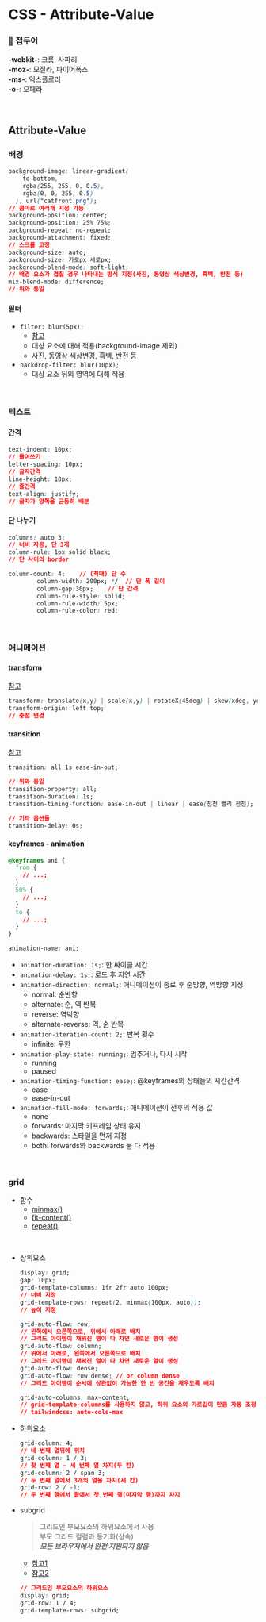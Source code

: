 # CSS - Attribute-Value

### 🦋 접두어

**-webkit-**: 크롬, 사파리\
**-moz-**: 모질라, 파이어폭스\
**-ms-**: 익스플로러\
**-o-**: 오페라

<br />

## Attribute-Value

### 배경

```css
background-image: linear-gradient(
    to bottom,
    rgba(255, 255, 0, 0.5),
    rgba(0, 0, 255, 0.5)
  ), url("catfront.png");
// 콤마로 여러개 지정 가능
background-position: center;
background-position: 25% 75%;
background-repeat: no-repeat;
background-attachment: fixed;
// 스크롤 고정
background-size: auto;
background-size: 가로px 세로px;
background-blend-mode: soft-light;
// 배경 요소가 겹칠 경우 나타내는 방식 지정(사진, 동영상 색상변경, 흑백, 반전 등)
mix-blend-mode: difference;
// 위와 동일
```

#### 필터

- `filter: blur(5px);`
  - [참고](https://georapbox.github.io/css-filters-playground/)
  - 대상 요소에 대해 적용(background-image 제외)
  - 사진, 동영상 색상변경, 흑백, 반전 등
- `backdrop-filter: blur(10px);`
  - 대상 요소 뒤의 영역에 대해 적용

<br />

### 텍스트

#### 간격

```css
text-indent: 10px;
// 들여쓰기
letter-spacing: 10px;
// 글자간격
line-height: 10px;
// 줄간격
text-align: justify;
// 글자가 양쪽을 균등히 배분
```

#### 단 나누기

```css
columns: auto 3;
// 너비 자동, 단 3개
column-rule: 1px solid black;
// 단 사이의 border

column-count: 4;	// (최대) 단 수
        column-width: 200px; */  // 단 폭 길이
        column-gap:30px; 	// 단 간격
        column-rule-style: solid;
        column-rule-width: 5px;
        column-rule-color: red;

```

<br />

### 애니메이션

#### transform

[참고](https://codepen.io/vineethtr/full/XKKEgM)

```css
transform: translate(x,y) | scale(x,y) | rotateX(45deg) | skew(xdeg, ydeg)
transform-origin: left top;
// 중점 변경
```

#### transition

[참고](https://matthewlein.com/tools/ceaser)

```css
transition: all 1s ease-in-out;

// 위와 동일
transition-property: all;
transition-duration: 1s;
transition-timing-function: ease-in-out | linear | ease(천천 빨리 천천);

// 기타 옵션들
transition-delay: 0s;
```

#### keyframes - animation

```css
@keyframes ani {
  from {
    // ...;
  }
  50% {
    // ...;
  }
  to {
    // ...;
  }
}

animation-name: ani;
```

- `animation-duration: 1s;`: 한 싸이클 시간
- `animation-delay: 1s;`: 로드 후 지연 시간
- `animation-direction: normal;`: 애니메이션이 종료 후 순방향, 역방향 지정
  - normal: 순반향
  - alternate: 순, 역 반복
  - reverse: 역박향
  - alternate-reverse: 역, 순 반복
- `animation-iteration-count: 2;`: 반복 횟수
  - infinite: 무한
- `animation-play-state: running;`: 멈추거나, 다시 시작
  - running
  - paused
- `animation-timing-function: ease;`: @keyframes의 상태들의 시간간격
  - ease
  - ease-in-out
- `animation-fill-mode: forwards;`: 애니메이션이 전후의 적용 값
  - none
  - forwards: 마지막 키프레임 상태 유지
  - backwards: 스타일을 먼저 지정
  - both: forwards와 backwards 둘 다 적용

<br />

### grid

- 함수
  - [minmax()](./Function.md#minmax)
  - [fit-content()](./Function.md#fit-content)
  - [repeat()](./Function.md#repeat)

<br />

- 상위요소

  ```css
  display: grid;
  gap: 10px;
  grid-template-columns: 1fr 2fr auto 100px;
  // 너비 지정
  grid-template-rows: repeat(2, minmax(100px, auto));
  // 높이 지정

  grid-auto-flow: row;
  // 왼쪽에서 오른쪽으로, 위에서 아래로 배치
  // 그리드 아이템이 채워진 행이 다 차면 새로운 행이 생성
  grid-auto-flow: column;
  // 위에서 아래로, 왼쪽에서 오른쪽으로 배치
  // 그리드 아이템이 채워진 열이 다 차면 새로운 열이 생성
  grid-auto-flow: dense;
  grid-auto-flow: row dense; // or column dense
  // 그리드 아이템이 순서에 상관없이 가능한 한 빈 공간을 채우도록 배치

  grid-auto-columns: max-content;
  // grid-template-columns를 사용하지 않고, 하위 요소의 가로길이 만큼 자동 조정
  // tailwindcss: auto-cols-max
  ```

- 하위요소

  ```css
  grid-column: 4;
  // 네 번째 열뒤에 위치
  grid-column: 1 / 3;
  // 첫 번째 열 ~ 세 번째 열 차지(두 칸)
  grid-column: 2 / span 3;
  // 두 번째 열에서 3개의 열을 차지(세 칸)
  grid-row: 2 / -1;
  // 두 번째 행에서 끝에서 첫 번째 행(마지막 행)까지 차지
  ```

- subgrid

  > 그리드인 부모요소의 하위요소에서 사용\
  > 부모 그리드 컬럼과 동기화(상속)\
  > **_모든 브라우저에서 완전 지원되지 않음_**

  - [참고1](https://codepen.io/kumjungmin/pen/qBxRVey)
  - [참고2](https://codepen.io/rachelandrew/pen/axLzYv)

  ```css
  // 그리드인 부모요소의 하위요소
  display: grid;
  grid-row: 1 / 4;
  grid-template-rows: subgrid;
  ```
